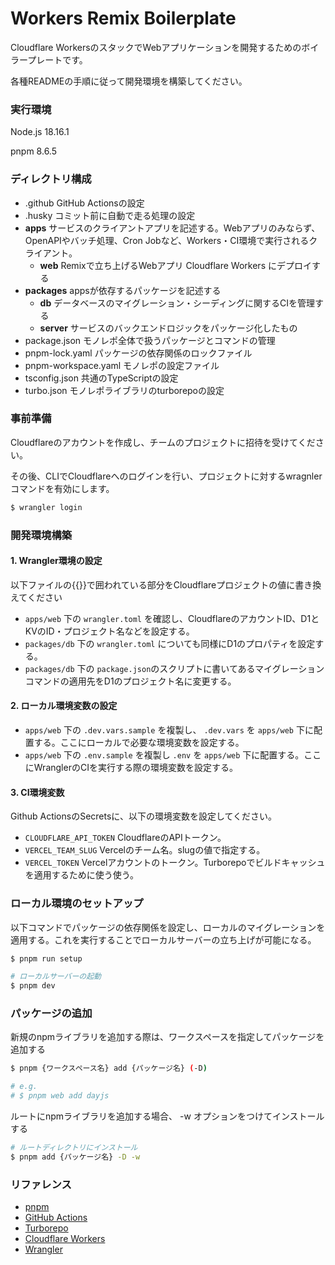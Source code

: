 # Workers Remix Boilerplate

Cloudflare WorkersのスタックでWebアプリケーションを開発するためのボイラープレートです。

各種READMEの手順に従って開発環境を構築してください。

### 実行環境

Node.js 18.16.1

pnpm 8.6.5

### ディレクトリ構成

- .github GitHub Actionsの設定
- .husky コミット前に自動で走る処理の設定
- **apps** サービスのクライアントアプリを記述する。Webアプリのみならず、OpenAPIやバッチ処理、Cron Jobなど、Workers・CI環境で実行されるクライアント。
  - **web** Remixで立ち上げるWebアプリ Cloudflare Workers にデプロイする
- **packages** appsが依存するパッケージを記述する
  - **db** データベースのマイグレーション・シーディングに関するCIを管理する
  - **server** サービスのバックエンドロジックをパッケージ化したもの
- package.json モノレポ全体で扱うパッケージとコマンドの管理
- pnpm-lock.yaml パッケージの依存関係のロックファイル
- pnpm-workspace.yaml モノレポの設定ファイル
- tsconfig.json 共通のTypeScriptの設定
- turbo.json モノレポライブラリのturborepoの設定

### 事前準備

Cloudflareのアカウントを作成し、チームのプロジェクトに招待を受けてください。

その後、CLIでCloudflareへのログインを行い、プロジェクトに対するwragnlerコマンドを有効にします。

```bash
$ wrangler login
```

### 開発環境構築

#### 1. Wrangler環境の設定

以下ファイルの{{}}で囲われている部分をCloudflareプロジェクトの値に書き換えてください

- `apps/web` 下の `wrangler.toml` を確認し、CloudflareのアカウントID、D1とKVのID・プロジェクト名などを設定する。
- `packages/db` 下の `wrangler.toml` についても同様にD1のプロパティを設定する。
- `packages/db` 下の `package.json`のスクリプトに書いてあるマイグレーションコマンドの適用先をD1のプロジェクト名に変更する。

#### 2. ローカル環境変数の設定

- `apps/web` 下の `.dev.vars.sample` を複製し、 `.dev.vars` を `apps/web` 下に配置する。ここにローカルで必要な環境変数を設定する。
- `apps/web` 下の `.env.sample` を複製し `.env` を `apps/web` 下に配置する。ここにWranglerのCIを実行する際の環境変数を設定する。

#### 3. CI環境変数

Github ActionsのSecretsに、以下の環境変数を設定してください。

- `CLOUDFLARE_API_TOKEN` CloudflareのAPIトークン。
- `VERCEL_TEAM_SLUG` Vercelのチーム名。slugの値で指定する。
- `VERCEL_TOKEN` Vercelアカウントのトークン。Turborepoでビルドキャッシュを適用するために使う使う。

### ローカル環境のセットアップ

以下コマンドでパッケージの依存関係を設定し、ローカルのマイグレーションを適用する。これを実行することでローカルサーバーの立ち上げが可能になる。

```bash
$ pnpm run setup
```

```bash
# ローカルサーバーの起動
$ pnpm dev
```

### パッケージの追加

新規のnpmライブラリを追加する際は、ワークスペースを指定してパッケージを追加する

```bash
$ pnpm {ワークスペース名} add {パッケージ名} (-D)

# e.g.
# $ pnpm web add dayjs
```

ルートにnpmライブラリを追加する場合、 -w オプションをつけてインストールする

```bash
# ルートディレクトリにインストール
$ pnpm add {パッケージ名} -D -w
```

### リファレンス

- [pnpm](https://pnpm.io/ja/motivation)
- [GitHub Actions](https://docs.github.com/ja/actions)
- [Turborepo](https://turbo.build/)
- [Cloudflare Workers](https://developers.cloudflare.com/workers/)
- [Wrangler](https://developers.cloudflare.com/workers/wrangler/)
